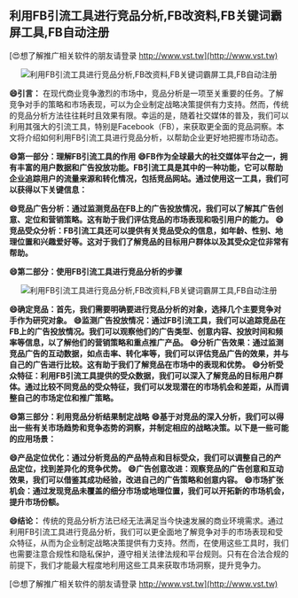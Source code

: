 ## **利用FB引流工具进行竞品分析,FB改资料,FB关键词霸屏工具,FB自动注册**

[😍想了解推广相关软件的朋友请登录 http://www.vst.tw](http://www.vst.tw)

 <center><img src="https://vst.tw/MP4/tuiguang/png/4.png" alt="利用FB引流工具进行竞品分析,FB改资料,FB关键词霸屏工具,FB自动注册"></center>

**😄引言：**
在现代商业竞争激烈的市场中，竞品分析是一项至关重要的任务。了解竞争对手的策略和市场表现，可以为企业制定战略决策提供有力支持。然而，传统的竞品分析方法往往耗时且效果有限。幸运的是，随着社交媒体的普及，我们可以利用其强大的引流工具，特别是Facebook（FB），来获取更全面的竞品洞察。本文将介绍如何利用FB引流工具进行竞品分析，以帮助企业更好地把握市场动态。

**😄第一部分：理解FB引流工具的作用**
**😄FB作为全球最大的社交媒体平台之一，拥有丰富的用户数据和广告投放功能。FB引流工具是其中的一种功能，它可以帮助企业追踪用户的流量来源和转化情况，包括竞品网站。通过使用这一工具，我们可以获得以下关键信息：**

**😄竞品广告分析：通过监测竞品在FB上的广告投放情况，我们可以了解其广告创意、定位和营销策略。这有助于我们评估竞品的市场表现和吸引用户的能力。**
**😄竞品受众分析：FB引流工具还可以提供有关竞品受众的信息，如年龄、性别、地理位置和兴趣爱好等。这对于我们了解竞品的目标用户群体以及其受众定位非常有帮助。**

**😄第二部分：使用FB引流工具进行竞品分析的步骤**

 <center><img src="https://vst.tw/MP4/tuiguang/png/3.png" alt="利用FB引流工具进行竞品分析,FB改资料,FB关键词霸屏工具,FB自动注册"></center>

**😄确定竞品：首先，我们需要明确要进行竞品分析的对象，选择几个主要竞争对手作为研究对象。**
**😄监测广告投放情况：通过FB引流工具，我们可以追踪竞品在FB上的广告投放情况。我们可以观察他们的广告类型、创意内容、投放时间和频率等信息，以了解他们的营销策略和重点推广产品。**
**😄分析广告效果：通过监测竞品广告的互动数据，如点击率、转化率等，我们可以评估竞品广告的效果，并与自己的广告进行比较。这有助于我们了解竞品在市场中的表现和优势。**
**😄分析受众特征：利用FB引流工具提供的受众数据，我们可以深入了解竞品的目标用户群体。通过比较不同竞品的受众特征，我们可以发现潜在的市场机会和差距，从而调整自己的市场定位和推广策略。**

**😄第三部分：利用竞品分析结果制定战略**
**😄基于对竞品的深入分析，我们可以得出一些有关市场趋势和竞争态势的洞察，并制定相应的战略决策。以下是一些可能的应用场景：**

**😄产品定位优化：通过分析竞品的产品特点和目标受众，我们可以调整自己的产品定位，找到差异化的竞争优势。**
**😄广告创意改进：观察竞品的广告创意和互动效果，我们可以借鉴其成功经验，改进自己的广告策略和创意内容。**
**😄市场扩张机会：通过发现竞品未覆盖的细分市场或地理位置，我们可以开拓新的市场机会，提升市场份额。**

**😄结论：**
传统的竞品分析方法已经无法满足当今快速发展的商业环境需求。通过利用FB引流工具进行竞品分析，我们可以更全面地了解竞争对手的市场表现和受众特征，从而为企业制定战略决策提供有力支持。然而，在使用这些工具时，我们也需要注意合规性和隐私保护，遵守相关法律法规和平台规则。只有在合法合规的前提下，我们才能最大程度地利用这些工具来获取市场洞察，提升竞争力。

[😍想了解推广相关软件的朋友请登录 http://www.vst.tw](http://www.vst.tw)



